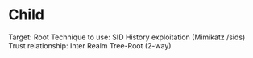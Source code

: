# Child

Target: Root
Technique to use: SID History exploitation (Mimikatz /sids)
Trust relationship: Inter Realm Tree-Root (2-way)